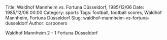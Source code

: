 Title: Waldhof Mannheim vs. Fortuna Düsseldorf, 1985/12/06
Date: 1985/12/06 00:00
Category: sports
Tags: football, football scores, Waldhof Mannheim, Fortuna Düsseldorf
Slug: waldhof-mannheim-vs-fortuna-dusseldorf
Author: carbonero


Waldhof Mannheim 2 - 1 Fortuna Düsseldorf
